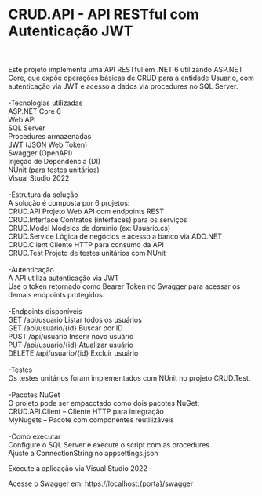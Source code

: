 # CRUD.API - API RESTful com Autenticação JWT
<br><br>
Este projeto implementa uma API RESTful em .NET 6 utilizando ASP.NET Core, que expõe operações básicas de CRUD para a entidade Usuario, com autenticação via JWT e acesso a dados via procedures no SQL Server.
<br><br>
-Tecnologias utilizadas<br>
ASP.NET Core 6<br>
Web API<br>
SQL Server<br>
Procedures armazenadas<br>
JWT (JSON Web Token)<br>
Swagger (OpenAPI)<br>
Injeção de Dependência (DI)<br>
NUnit (para testes unitários)<br>
Visual Studio 2022<br>
<br>
-Estrutura da solução<br>
A solução é composta por 6 projetos:<br>
CRUD.API	Projeto Web API com endpoints REST<br>
CRUD.Interface	Contratos (interfaces) para os serviços<br>
CRUD.Model	Modelos de domínio (ex: Usuario.cs)<br>
CRUD.Service	Lógica de negócios e acesso a banco via ADO.NET<br>
CRUD.Client	Cliente HTTP para consumo da API<br>
CRUD.Test	Projeto de testes unitários com NUnit<br>
<br>
-Autenticação<br>
A API utiliza autenticação via JWT<br>
Use o token retornado como Bearer Token no Swagger para acessar os demais endpoints protegidos.<br>
<br>
-Endpoints disponíveis<br>
GET	/api/usuario	Listar todos os usuários<br>
GET	/api/usuario/{id}	Buscar por ID<br>
POST	/api/usuario	Inserir novo usuário<br>
PUT	/api/usuario/{id}	Atualizar usuário<br>
DELETE	/api/usuario/{id}	Excluir usuário<br>
<br>
-Testes<br>
Os testes unitários foram implementados com NUnit no projeto CRUD.Test.<br>
<br>
-Pacotes NuGet<br>
O projeto pode ser empacotado como dois pacotes NuGet:<br>
CRUD.API.Client – Cliente HTTP para integração<br>
MyNugets – Pacote com componentes reutilizáveis<br>
<br>
-Como executar<br>
Configure o SQL Server e execute o script com as procedures<br>
Ajuste a ConnectionString no appsettings.json<br>

Execute a aplicação via Visual Studio 2022

Acesse o Swagger em: https://localhost:{porta}/swagger



